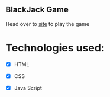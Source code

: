 ## BlackJack Game
 

Head over to [site](https://sparkling-croquembouche-4a2768.netlify.app/) to play the game

 # Technologies used:
- [x] HTML
- [x] CSS
- [x] Java Script

